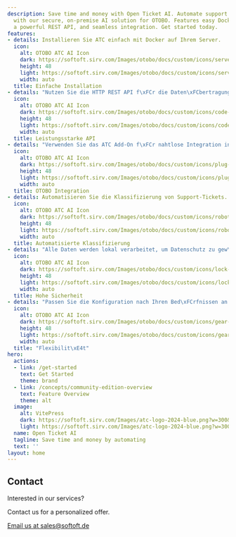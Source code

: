 ```yaml
---
description: Save time and money with Open Ticket AI. Automate support ticket classification
  with our secure, on-premise AI solution for OTOBO. Features easy Docker installation,
  a powerful REST API, and seamless integration. Get started today.
features:
- details: Installieren Sie ATC einfach mit Docker auf Ihrem Server.
  icon:
    alt: OTOBO ATC AI Icon
    dark: https://softoft.sirv.com/Images/otobo/docs/custom/icons/server-solid.png?h=48&q=100&colorlevel.white=0
    height: 48
    light: https://softoft.sirv.com/Images/otobo/docs/custom/icons/server-solid.png?h=48&q=100
    width: auto
  title: Einfache Installation
- details: "Nutzen Sie die HTTP REST API f\xFCr die Daten\xFCbertragung und Modellverwaltung."
  icon:
    alt: OTOBO ATC AI Icon
    dark: https://softoft.sirv.com/Images/otobo/docs/custom/icons/code-solid.png?h=48&q=100&colorlevel.white=0
    height: 48
    light: https://softoft.sirv.com/Images/otobo/docs/custom/icons/code-solid.png?h=48&q=100
    width: auto
  title: Leistungsstarke API
- details: "Verwenden Sie das ATC Add-On f\xFCr nahtlose Integration in OTOBO."
  icon:
    alt: OTOBO ATC AI Icon
    dark: https://softoft.sirv.com/Images/otobo/docs/custom/icons/plug-solid.png?h=48&q=100&colorlevel.white=0
    height: 48
    light: https://softoft.sirv.com/Images/otobo/docs/custom/icons/plug-solid.png?h=48&q=100
    width: auto
  title: OTOBO Integration
- details: Automatisieren Sie die Klassifizierung von Support-Tickets.
  icon:
    alt: OTOBO ATC AI Icon
    dark: https://softoft.sirv.com/Images/otobo/docs/custom/icons/robot-solid.png?h=48&q=100&colorlevel.white=0
    height: 48
    light: https://softoft.sirv.com/Images/otobo/docs/custom/icons/robot-solid.png?h=48&q=100
    width: auto
  title: Automatisierte Klassifizierung
- details: "Alle Daten werden lokal verarbeitet, um Datenschutz zu gew\xE4hrleisten."
  icon:
    alt: OTOBO ATC AI Icon
    dark: https://softoft.sirv.com/Images/otobo/docs/custom/icons/lock-solid.png?h=48&q=100&colorlevel.white=0
    height: 48
    light: https://softoft.sirv.com/Images/otobo/docs/custom/icons/lock-solid.png?h=48&q=100
    width: auto
  title: Hohe Sicherheit
- details: "Passen Sie die Konfiguration nach Ihren Bed\xFCrfnissen an."
  icon:
    alt: OTOBO ATC AI Icon
    dark: https://softoft.sirv.com/Images/otobo/docs/custom/icons/gear-solid.png?h=48&q=100&colorlevel.white=0
    height: 48
    light: https://softoft.sirv.com/Images/otobo/docs/custom/icons/gear-solid.png?h=48&q=100
    width: auto
  title: "Flexibilit\xE4t"
hero:
  actions:
  - link: /get-started
    text: Get Started
    theme: brand
  - link: /concepts/community-edition-overview
    text: Feature Overview
    theme: alt
  image:
    alt: VitePress
    dark: https://softoft.sirv.com/Images/atc-logo-2024-blue.png?w=300&q=100
    light: https://softoft.sirv.com/Images/atc-logo-2024-blue.png?w=300&q=100
  name: Open Ticket AI
  tagline: Save time and money by automating
  text: ''
layout: home
---
```

<OTAIPredictionDemo/>

<ServicePackagesComponent/>

<SupportPlansComponent/>




## Contact

<div class="text-center mt-8">
  <p class="text-lg font-semibold">Interested in our services?</p>
  <p class="text-gray-600">Contact us for a personalized offer.</p>
  <a href="mailto:sales@softoft.de" class="mt-4 inline-block bg-blue-600 text-white px-6 py-3 rounded hover:bg-blue-700 transition-colors">
    Email us at sales@softoft.de
  </a>
</div>
